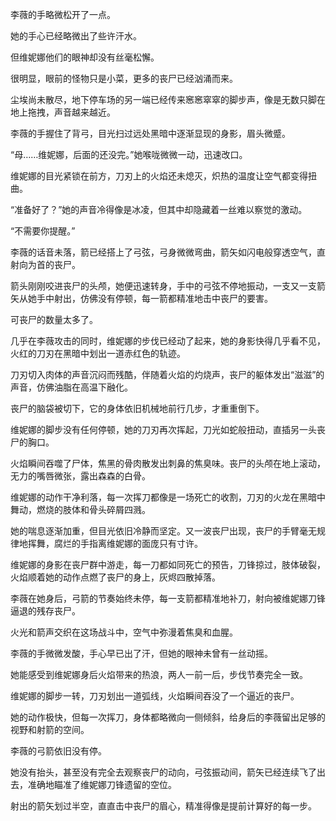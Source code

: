 李薇的手略微松开了一点。

她的手心已经略微出了些许汗水。

但维妮娜他们的眼神却没有丝毫松懈。

很明显，眼前的怪物只是小菜，更多的丧尸已经汹涌而来。

尘埃尚未散尽，地下停车场的另一端已经传来窸窸窣窣的脚步声，像是无数只脚在地上拖拽，声音越来越近。

李薇的手握住了背弓，目光扫过远处黑暗中逐渐显现的身影，眉头微蹙。

“母……维妮娜，后面的还没完。”她喉咙微微一动，迅速改口。

维妮娜的目光紧锁在前方，刀刃上的火焰还未熄灭，炽热的温度让空气都变得扭曲。

“准备好了？”她的声音冷得像是冰凌，但其中却隐藏着一丝难以察觉的激动。

“不需要你提醒。”

李薇的话音未落，箭已经搭上了弓弦，弓身微微弯曲，箭矢如闪电般穿透空气，直射向为首的丧尸。

箭头刚刚咬进丧尸的头颅，她便迅速转身，手中的弓弦不停地振动，一支又一支箭矢从她手中射出，仿佛没有停顿，每一箭都精准地击中丧尸的要害。

可丧尸的数量太多了。

几乎在李薇攻击的同时，维妮娜的步伐已经动了起来，她的身影快得几乎看不见，火红的刀刃在黑暗中划出一道赤红色的轨迹。

刀刃切入肉体的声音沉闷而残酷，伴随着火焰的灼烧声，丧尸的躯体发出“滋滋”的声音，仿佛油脂在高温下融化。

丧尸的脑袋被切下，它的身体依旧机械地前行几步，才重重倒下。

维妮娜的脚步没有任何停顿，她的刀刃再次挥起，刀光如蛇般扭动，直插另一头丧尸的胸口。

火焰瞬间吞噬了尸体，焦黑的骨肉散发出刺鼻的焦臭味。丧尸的头颅在地上滚动，无力的嘴唇微张，露出森森的白骨。

维妮娜的动作干净利落，每一次挥刀都像是一场死亡的收割，刀刃的火龙在黑暗中舞动，燃烧的肢体和骨头碎屑四溅。

她的喘息逐渐加重，但目光依旧冷静而坚定。又一波丧尸出现，丧尸的手臂毫无规律地挥舞，腐烂的手指离维妮娜的面庞只有寸许。

维妮娜的身影在丧尸群中游走，每一刀都如同死亡的预告，刀锋掠过，肢体破裂，火焰顺着她的动作点燃了丧尸的身上，灰烬四散掉落。

李薇在她身后，弓箭的节奏始终未停，每一支箭都精准地补刀，射向被维妮娜刀锋逼退的残存丧尸。

火光和箭声交织在这场战斗中，空气中弥漫着焦臭和血腥。

李薇的手微微发酸，手心早已出了汗，但她的眼神未曾有一丝动摇。

她能感受到维妮娜身后火焰带来的热浪，两人一前一后，步伐节奏完全一致。

维妮娜的脚步一转，刀刃划出一道弧线，火焰瞬间吞没了一个逼近的丧尸。

她的动作极快，但每一次挥刀，身体都略微向一侧倾斜，给身后的李薇留出足够的视野和射箭的空间。

李薇的弓箭依旧没有停。

她没有抬头，甚至没有完全去观察丧尸的动向，弓弦振动间，箭矢已经连续飞了出去，准确地瞄准了维妮娜刀锋遗留的空位。

射出的箭矢划过半空，直直击中丧尸的眉心，精准得像是提前计算好的每一步。

